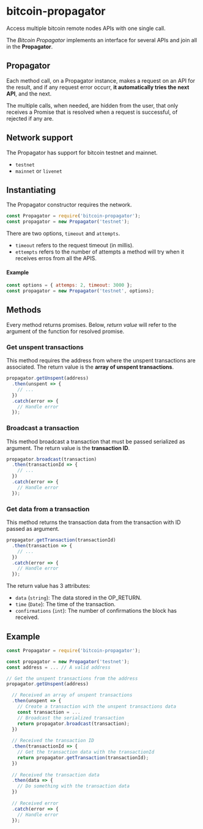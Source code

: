 # bitcoin-propagator

Access multiple bitcoin remote nodes APIs with one single call.

The _Bitcoin Propagator_ implements an interface for several APIs and join all in the **Propagator**.

## Propagator

Each method call, on a Propagator instance, makes a request on an
API for the result, and if any request error occurr, **it 
automatically tries the next API**, and the next.

The multiple calls, when needed, are hidden from the user, that only
receives a Promise that is resolved when a request is successful, of 
rejected if any are.

## Network support

The Propagator has support for bitcoin testnet and mainnet.

- `testnet`
- `mainnet` or `livenet`

## Instantiating

The Propagator constructor requires the network.

```js
const Propagator = require('bitcoin-propagator');
const propagator = new Propagator('testnet');
```

There are two options, `timeout` and `attempts`.
- `timeout` refers to the request timeout (in millis).
- `ettempts` refers to the number of attempts a method will try when
it receives erros from all the APIS.

#### Example

```js
const options = { attemps: 2, timeout: 3000 };
const propagator = new Propagator('testnet', options);
```

## Methods

Every method returns promises. Below, _return value_ will refer to 
the argument of the function for resolved promise.

### Get unspent transactions

This method requires the address from where the unspent transactions
are associated. The return value is the **array of unspent 
transactions**.

```js
propagator.getUnspent(address)
  .then(unspent => {
    // ...
  })
  .catch(error => {
    // Handle error
  });
```

### Broadcast a transaction

This method broadcast a transaction that must be passed serialized 
as argument. The return value is the **transaction ID**.

```js
propagator.broadcast(transaction)
  .then(transactionId => {
    // ...
  })
  .catch(error => {
    // Handle error
  });
```

### Get data from a transaction

This method returns the transaction data from the transaction with 
ID passed as argument.

```js
propagator.getTransaction(transactionId)
  .then(transaction => {
    // ...
  })
  .catch(error => {
    // Handle error
  });
```

The return value has 3 attributes:
- `data` (`string`): The data stored in the OP_RETURN.
- `time` (`Date`): The time of the transaction.
- `confirmations` (`int`): The number of confirmations the block has 
received.

## Example

```js
const Propagator = require('bitcoin-propagator');

const propagator = new Propagator('testnet');
const address = ... // A valid address

// Get the unspent transactions from the address
propagator.getUnspent(address)

  // Received an array of unspent transactions
  .then(unspent => {
    // Create a transaction with the unspent transactions data
    const transaction = ...
    // Broadcast the serialized transaction
    return propagator.broadcast(transaction);
  })
  
  // Received the transaction ID
  .then(transactionId => {
    // Get the transaction data with the transactionId
    return propagator.getTransaction(transactionId);
  })
  
  // Received the transaction data
  .then(data => {
    // Do something with the transaction data
  })
  
  // Received error
  .catch(error => {
    // Handle error
  });
```

